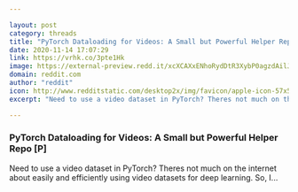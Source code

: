 ```yaml
---

layout: post
category: threads
title: "PyTorch Dataloading for Videos: A Small but Powerful Helper Repo [P]"
date: 2020-11-14 17:07:29
link: https://vrhk.co/3pte1Hk
image: https://external-preview.redd.it/xcXCAXxENhoRydDtR3XybP0agzdAilJoqoQA9W6NQBo.jpg?width=312&height=163.35078534&auto=webp&crop=312:163.35078534,smart&s=6478b9157152e8c75b215652d41204957eb94687
domain: reddit.com
author: "reddit"
icon: http://www.redditstatic.com/desktop2x/img/favicon/apple-icon-57x57.png
excerpt: "Need to use a video dataset in PyTorch? Theres not much on the internet about easily and efficiently using video datasets for deep learning. So, I..."

---
```


### PyTorch Dataloading for Videos: A Small but Powerful Helper Repo [P]

Need to use a video dataset in PyTorch? Theres not much on the internet about easily and efficiently using video datasets for deep learning. So, I...